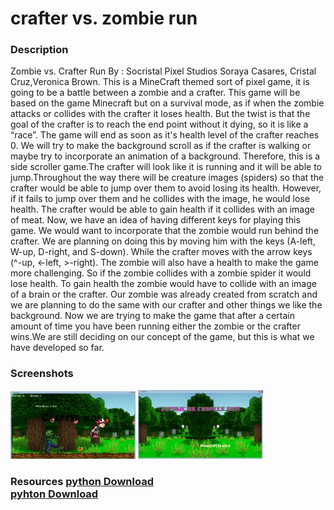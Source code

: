 <h1>crafter vs. zombie run </h1>

<h3> Description</h3>

<p>
 Zombie vs. Crafter Run                  
				By : Socristal Pixel Studios 
					   Soraya Casares, Cristal Cruz,Veronica Brown.
 	This is a MineCraft themed sort of pixel game, it is going to be a battle between a zombie and a crafter. This game will be based on the game Minecraft but on a survival mode, as if when the zombie attacks or collides with the crafter it loses health. But the twist is that the goal of the crafter is to reach the end point without it dying, so it is like a “race”. The game will end as soon as it's health level of the crafter reaches 0. We will try to make the background scroll as if the crafter is walking or maybe try to incorporate an animation of a background. Therefore, this is a side scroller game.The crafter will look like it is running and it will be able to jump.Throughout the way there  will be creature images (spiders) so that the crafter would be able to jump over them to avoid losing its health. However, if it fails to jump over them and he collides with the image, he would lose health. The crafter would be able to gain health if it collides with an image of meat. Now, we have an idea of having different keys for playing this game. We would want to incorporate that the zombie would run behind the crafter. We are planning on doing this by moving him with the keys (A-left, W-up, D-right, and S-down). While the crafter moves with the arrow keys (^-up, <-left, >-right). The zombie will also have a health to make the game more challenging. So if  the zombie collides with a zombie spider it would lose health. To gain health the zombie would have to collide with an image of a brain or the crafter. Our zombie was already created from scratch and we are planning to do the same with our crafter and other things we like the background. Now we are trying to make the game that after a certain amount of time you have been running either the zombie or the crafter wins.We are still deciding on our concept of the game, but this is what we have developed so far.

</p>

<h3>Screenshots</h3>
<img src="https://github.com/ccruz3355/Zombie-vs.-Crafter/blob/master/ZOMBIE%20VS%20CRAFTER%20RUN/CRAFTER%20WON%20PICTURE.png" width= "200px" >
<img src="https://github.com/ccruz3355/Zombie-vs.-Crafter/blob/master/ZOMBIE%20VS%20CRAFTER%20RUN/ZOMBIE%20VS%20CRAFTER%20RUN%20START.png"
 width= "200px" >

<h3> Resources<h/3>
<a href="https://www.python.org/downloads/"> python Download</a> <br>
<a href="http://www.lfd.uci.edu/~gohlke/pythonlibs/#pygame"> pyhton Download </a>

